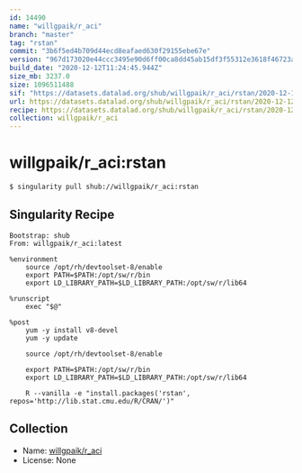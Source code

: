 ```yaml
---
id: 14490
name: "willgpaik/r_aci"
branch: "master"
tag: "rstan"
commit: "3b6f5ed4b709d44ecd8eafaed630f29155ebe67e"
version: "967d173020e44ccc3495e90d6ff00ca8dd45ab15df3f55312e3618f46723a390"
build_date: "2020-12-12T11:24:45.944Z"
size_mb: 3237.0
size: 1096511488
sif: "https://datasets.datalad.org/shub/willgpaik/r_aci/rstan/2020-12-12-3b6f5ed4-967d1730/967d173020e44ccc3495e90d6ff00ca8dd45ab15df3f55312e3618f46723a390.sif"
url: https://datasets.datalad.org/shub/willgpaik/r_aci/rstan/2020-12-12-3b6f5ed4-967d1730/
recipe: https://datasets.datalad.org/shub/willgpaik/r_aci/rstan/2020-12-12-3b6f5ed4-967d1730/Singularity
collection: willgpaik/r_aci
---
```


# willgpaik/r_aci:rstan

```bash
$ singularity pull shub://willgpaik/r_aci:rstan
```

## Singularity Recipe

```singularity
Bootstrap: shub
From: willgpaik/r_aci:latest

%environment
    source /opt/rh/devtoolset-8/enable
    export PATH=$PATH:/opt/sw/r/bin
    export LD_LIBRARY_PATH=$LD_LIBRARY_PATH:/opt/sw/r/lib64
    
%runscript
    exec "$@"

%post
    yum -y install v8-devel
    yum -y update
    
    source /opt/rh/devtoolset-8/enable

    export PATH=$PATH:/opt/sw/r/bin
    export LD_LIBRARY_PATH=$LD_LIBRARY_PATH:/opt/sw/r/lib64

    R --vanilla -e "install.packages('rstan', repos='http://lib.stat.cmu.edu/R/CRAN/')"
```

## Collection

 - Name: [willgpaik/r_aci](https://github.com/willgpaik/r_aci)
 - License: None

